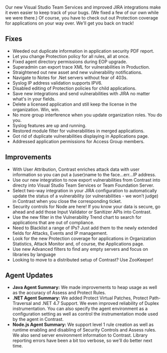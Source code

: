 <!--
title: "Contrast 3.4.0 - May 2017"
description: "Contrast 3.4.0 May 2017"
tags: "3.4.0 May Release Notes"
-->
Our new Visual Studio Team Services and improved JIRA integrations make it even easier to keep track of your bugs. (We fixed a few of our own while we were there.) Of course, you have to check out out Protection coverage for applications on your way over. We'll get you back on track!  

## Fixes
* Weeded out duplicate information in application security PDF report.
* Let you change Protection policy for all rules, all at once.
* Fixed agent directory permissions during EOP upgrade.
* Superadmin can export trace XML for vulnerabilities in Production.
* Straightened out new asset and new vulnerability notifications. 
* Navigate to Notes for .Net servers without fear of 403s.
* Syslog IP address validation supports IPV6.
* Disabled editing of Protection policies for child applications. 
* Save new integrations and send vulnerabilities with JIRA no matter what's in your fields.
* Delete a licensed application and still keep the license in the organization. Win, win. 
* No more group interference when you update organization roles. You do you.
* Syslog features are up and running.
* Restored module filter for vulnerabilities in merged applications. 
* Got rid of duplicate vulnerabilities displaying in Applications page.
* Addressed application permissions for Access Group members.

## Improvements 
* With User Attribution, Contrast enriches attack data with user information so you can put a (user)name to the face...err...IP address.
* Use our new integration to now export vulnerabilities from Contrast into directy into Visual Studio Team Services or Team Foundation Server.
* Select two-way integration in your JIRA configuration to automatically update the status of a vulnerability (or vulnerabilities - we won’t judge) in Contrast when you close the corresponding ticket.
* Security controls for Node are here! If you know your data is secure, go ahead and add those Input Validator or Sanitizer APIs into Contrast.
* Use the new filter in the Vulnerability Trend chart to search for applications that are out of compliance. 
* Need to Blacklist a range of IPs? Just add them to the newly extended fields for Attacks, Events and IP management.
* Look for the new Protection coverage for applications in Organization Statistics, Attack Monitor and, of course, the Applications page. 
* Use new Advanced filters to find any empty servers and focus on libraries by language 
* Looking to move to a distributed setup of Contrast? Use ZooKeeper! 

## Agent Updates
* **Java Agent Summary:** We made improvements to heap usage as well as the accuracy of Assess and Protect Rules.
* **.NET Agent Summary:** We added Protect Virtual Patches, Protect Path-Traversal and .NET 4.7 Support. We even improved reliability of Duplex instrumentation. You can also specify the agent environment as a configuration setting as well as control the instrumentation mode used by the agent in Contrast.
* **Node.js Agent Summary:** We support level 1 rule creation as well as runtime enabling and disabling of Security Controls and Assess rules. We also send server environment information to Contrast. Library reporting errors have been a bit too verbose, so we'll do better next time. 



